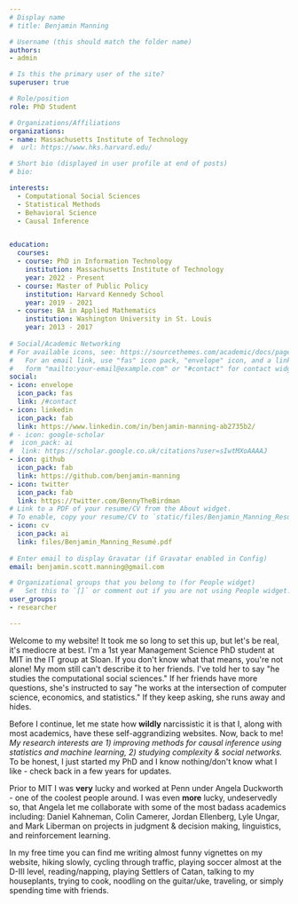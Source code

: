 ```yaml
---
# Display name
# title: Benjamin Manning

# Username (this should match the folder name)
authors: 
- admin

# Is this the primary user of the site?
superuser: true

# Role/position
role: PhD Student

# Organizations/Affiliations
organizations:
- name: Massachusetts Institute of Technology
#  url: https://www.hks.harvard.edu/

# Short bio (displayed in user profile at end of posts)
# bio: 

interests:
  - Computational Social Sciences
  - Statistical Methods
  - Behavioral Science
  - Causal Inference


education:
  courses:
  - course: PhD in Information Technology
    institution: Massachusetts Institute of Technology
    year: 2022 - Present
  - course: Master of Public Policy
    institution: Harvard Kennedy School
    year: 2019 - 2021
  - course: BA in Applied Mathematics
    institution: Washington University in St. Louis
    year: 2013 - 2017
    
# Social/Academic Networking
# For available icons, see: https://sourcethemes.com/academic/docs/page-builder/#icons
#   For an email link, use "fas" icon pack, "envelope" icon, and a link in the
#   form "mailto:your-email@example.com" or "#contact" for contact widget.
social:
- icon: envelope
  icon_pack: fas
  link: /#contact
- icon: linkedin
  icon_pack: fab
  link: https://www.linkedin.com/in/benjamin-manning-ab2735b2/
# - icon: google-scholar
#  icon_pack: ai
#  link: https://scholar.google.co.uk/citations?user=sIwtMXoAAAAJ
- icon: github
  icon_pack: fab
  link: https://github.com/benjamin-manning
- icon: twitter
  icon_pack: fab
  link: https://twitter.com/BennyTheBirdman
# Link to a PDF of your resume/CV from the About widget.
# To enable, copy your resume/CV to `static/files/Benjamin_Manning_Resumé.pdf` and uncomment the lines below.
- icon: cv
  icon_pack: ai
  link: files/Benjamin_Manning_Resumé.pdf
  
# Enter email to display Gravatar (if Gravatar enabled in Config)
email: benjamin.scott.manning@gmail.com

# Organizational groups that you belong to (for People widget)
#   Set this to `[]` or comment out if you are not using People widget.
user_groups:
- researcher

---
```

Welcome to my website! It took me so long to set this up, but let's be real, it's mediocre at best. I'm a 1st year Management Science PhD student at MIT in the IT group at Sloan. If you don't know what that means, you're not alone! My mom still can't describe it to her friends. I've told her to say "he studies the computational social sciences." If her friends have more questions, she's instructed to say "he works at the intersection of computer science, economics, and statistics." If they keep asking, she runs away and hides.

Before I continue, let me state how **wildly** narcissistic it is that I, along with most academics, have these self-aggrandizing websites. Now, back to me! *My research interests are 1) improving methods for causal inference using statistics and machine learning, 2) studying complexity & social networks.* To be honest, I just started my PhD and I know nothing/don't know what I like - check back in a few years for updates.

Prior to MIT I was **very** lucky and worked at Penn under Angela Duckworth - one of the coolest people around. I was even **more** lucky, undeservedly so, that Angela let me collaborate with some of the most badass academics including: Daniel Kahneman, Colin Camerer, Jordan Ellenberg, Lyle Ungar, and Mark Liberman on projects in judgment & decision making, linguistics, and reinforcement learning. 

In my free time you can find me writing almost funny vignettes on my website, hiking slowly, cycling through traffic, playing soccer almost at the D-III level, reading/napping, playing Settlers of Catan, talking to my houseplants, trying to cook, noodling on the guitar/uke, traveling, or simply spending time with friends.
